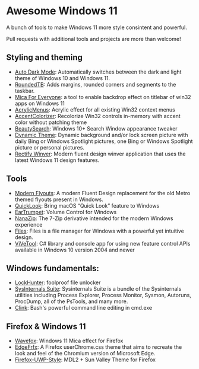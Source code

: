 # Awesome Windows 11

A bunch of tools to make Windows 11 more style consintent and powerful.

Pull requests with additional tools and projects are more than welcome!

## Styling and theming
- [Auto Dark Mode](https://github.com/AutoDarkMode/Windows-Auto-Night-Mode): Automatically switches between the dark and light theme of Windows 10 and Windows 11.
- [RoundedTB](https://github.com/torchgm/RoundedTB): Adds margins, rounded corners and segments to the taskbar. 
- [Mica For Everyone](https://github.com/MicaForEveryone/MicaForEveryone): a tool to enable backdrop effect on titlebar of win32 apps on Windows 11 
- [AcrylicMenus](https://github.com/krlvm/AcrylicMenus): Acrylic effect for all existing Win32 context menus 
- [AccentColorizer](https://github.com/krlvm/AccentColorizer): Recolorize Win32 controls in-memory with accent color without patching theme
- [BeautySearch](https://github.com/krlvm/BeautySearch): Windows 10+ Search Window appearance tweaker
- [Dynamic Theme](https://apps.pinnula.fr/en/dynamic-theme/9bghzk): Dynamic background and/or lock screen picture with daily Bing or Windows Spotlight pictures, one Bing or Windows Spotlight picture or personal pictures.
- [Rectify Winver](https://github.com/rounk-ctrl/Winver): Modern fluent design winver application that uses the latest Windows 11 design features.

## Tools
- [Modern Flyouts](https://github.com/ModernFlyouts-Community/ModernFlyouts): A modern Fluent Design replacement for the old Metro themed flyouts present in Windows. 
- [QuickLook](https://github.com/QL-Win/QuickLook): Bring macOS “Quick Look” feature to Windows 
- [EarTrumpet](https://github.com/File-New-Project/EarTrumpet): Volume Control for Windows
- [NanaZip](https://github.com/M2Team/NanaZip): The 7-Zip derivative intended for the modern Windows experience
- [Files](https://files.community): Files is a file manager for Windows with a powerful yet intuitive design.
- [ViVeTool](https://github.com/thebookisclosed/ViVe): C# library and console app for using new feature control APIs available in Windows 10 version 2004 and newer

## Windows fundamentals:
- [LockHunter](https://lockhunter.com/): foolproof file unlocker
- [SysInternals Suite](https://apps.microsoft.com/store/detail/sysinternals-suite/9P7KNL5RWT25): Sysinternals Suite is a bundle of the Sysinternals utilities including Process Explorer, Process Monitor, Sysmon, Autoruns, ProcDump, all of the PsTools, and many more.
- [Clink](https://github.com/chrisant996/clink): Bash's powerful command line editing in cmd.exe 


## Firefox & Windows 11
- [Wavefox](https://github.com/QNetITQ/WaveFox): Windows 11 Mica effect for Firefox
- [EdgeFrfx](https://github.com/bmFtZQ/edge-frfox): A Firefox userChrome.css theme that aims to recreate the look and feel of the Chromium version of Microsoft Edge. 
- [Firefox-UWP-Style](https://github.com/Guerra24/Firefox-UWP-Style): MDL2 + Sun Valley Theme for Firefox 
